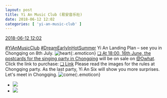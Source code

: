 ```yaml
---
layout: post
title: Yi An Music Club (易安音乐社)
date: 2018-06-12 12:02
categories: [ 'yi-an-music-club' ]
---
```


<div class="weibo-info">
  <a href="https://weibo.com/6094546964/Gl0dUB77u">2018-06-12 12:02</a>
</div>

[#YiAnMusicClub](https://weibo.com/p/100808beae2e3e05b17b64f63ebedca39f19b2/super_index) [#DreamEarlyInHotSummer](https://weibo.com/p/1008087f2adb78e0df137f468cbafdcbd0ffcf) Yi An Landing Plan – see you in Chongqing on 8th July. ![heart](https://img.t.sinajs.cn/t4/appstyle/expression/ext/normal/8a/2018new_xin_org.png){:.emoticon} [❏ At 18:00, 16th June, the postcards for the singing party in Chongqing](http://t.cn/RBcBIGn) will be on sale on [@Owhat](https://weibo.com/owhat). Click the link to purchase: [❏ Link](https://www.owhat.cn/shop/shopdetail.html?id=39752) Please read the images for the rules at Chongqing party. As the last party, Yi An Six will show you more surprises. Let's meet in Chongqing. ![come](https://img.t.sinajs.cn/t4/appstyle/expression/ext/normal/42/2018new_guolai_org.png){:.emoticon}

<!-- more -->

<ul class="weibo-pic-list-1">
  <li class="weibo-pic">
    <a href="https://wx2.sinaimg.cn/mw690/006Es64Aly1fs89cgvv4sj31ds77shdw.jpg"><img src="https://wx2.sinaimg.cn/thumb150/006Es64Aly1fs89cgvv4sj31ds77shdw.jpg"/></a>
  </li>
  <li class="weibo-pic">
    <a href="https://wx3.sinaimg.cn/mw690/006Es64Aly1fs89cictggj30p0265npd.jpg"><img src="https://wx3.sinaimg.cn/thumb150/006Es64Aly1fs89cictggj30p0265npd.jpg"/></a>
  </li>
</ul>
